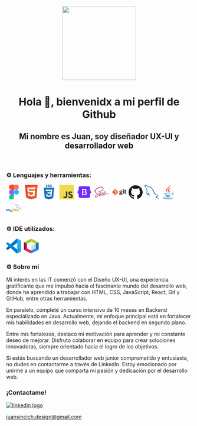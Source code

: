 <div id="header" align="center">
    <img src=https://media.giphy.com/media/YzEs1QSmn9HlzNeO7u/giphy.gif width="200" height="200"/>
    <h1 align="center">Hola 👋, bienvenidx a mi perfil de Github</h1>
    <h2 align="center">Mi nombre es Juan, soy diseñador UX-UI y desarrollador web</h2>
</div>
<br/>     
<div align="left">
    <h3>⚙ Lenguajes y herramientas:</h3>
    <div>
        <img src="https://github.com/devicons/devicon/blob/master/icons/figma/figma-original.svg" title="HTML5" alt="HTML" width="40" height="40"/>&nbsp;
        <img src="https://github.com/devicons/devicon/blob/master/icons/html5/html5-original.svg" title="HTML5" alt="HTML" width="40" height="40"/>&nbsp;
        <img src="https://github.com/devicons/devicon/blob/master/icons/css3/css3-plain-wordmark.svg"  title="CSS3" alt="CSS" width="40" height="40"/>&nbsp;
        <img src="https://github.com/devicons/devicon/blob/master/icons/javascript/javascript-original.svg" title="JavaScript" alt="JavaScript" width="40" height="40"/>&nbsp;
        <img src="https://github.com/devicons/devicon/blob/master/icons/bootstrap/bootstrap-plain.svg" title="Bootstrap" alt="Bootstrap" width="40" height="40"/>&nbsp;
        <img src="https://github.com/devicons/devicon/blob/master/icons/sass/sass-original.svg" title="Sass" alt="Sass" width="40" height="40"/>&nbsp;
        <img src="https://github.com/devicons/devicon/blob/master/icons/git/git-original-wordmark.svg" title="Git" **alt="Git" width="40" height="40"/>
        <img src="https://github.com/devicons/devicon/blob/master/icons/github/github-original.svg" title="Git" **alt="Git" width="40" height="40"/>
        <img src="https://github.com/devicons/devicon/blob/master/icons/mysql/mysql-plain.svg" title="Git" **alt="Git" width="40" height="40"/>
        <img src="https://github.com/devicons/devicon/blob/master/icons/java/java-original.svg" title="Java" alt="Java" width="40" height="40"/>&nbsp;
        <img src="https://github.com/devicons/devicon/blob/master/icons/mysql/mysql-original-wordmark.svg" title="MySQL"  alt="MySQL" width="40" height="40"/>&nbsp;
      </div>
</div>

<div align="left">
    <h3>⚙ IDE utilizados:</h3>
    <div>
        <img src="https://github.com/devicons/devicon/blob/master/icons/vscode/vscode-original.svg" title="HTML5" alt="HTML" width="40" height="40"/>&nbsp;
        <img src="https://github.com/EduMMorenolp/EduMMorenolp/blob/main/iconANB.png" title="HTML5" alt="HTML" width="40" height="40"/>&nbsp;
      </div>
</div>
<h5>  </h5>
<h3>⚙ Sobre mí</h3>
Mi interés en las IT comenzó con el Diseño UX-UI, una experiencia gratificante que me impulsó hacia el fascinante mundo del desarrollo web, donde he aprendido a trabajar con HTML, CSS, JavaScript, React, Git y GitHub, entre otras herramientas.

En paralelo, completé un curso intensivo de 10 meses en Backend especializado en Java. Actualmente, mi enfoque principal está en fortalecer mis habilidades en desarrollo web, dejando el backend en segundo plano.

Entre mis fortalezas, destaco mi motivación para aprender y mi constante deseo de mejorar. Disfruto colaborar en equipo para crear soluciones innovadoras, siempre orientado hacia el logro de los objetivos.

Si estás buscando un desarrollador web junior comprometido y entusiasta, no dudes en contactarme a través de LinkedIn. Estoy emocionado por unirme a un equipo que comparta mi pasión y dedicación por el desarrollo web.



<h5>  </h5>
<div align="left" >
    <h3>¡Contactame!</h3>
  <a href="https://linkedin.com/in/juan-sincich-219310245" target="_blank">
    <img src="https://img.shields.io/static/v1?message=LinkedIn&logo=linkedin&label=&color=0077B5&logoColor=white&labelColor=&style=for-the-badge" height="35" alt="linkedin logo"  />
</div>

juansincich.design@gmail.com 
  

<!--
**JuanSincich/JuanSincich** is a ✨ _special_ ✨ repository because its `README.md` (this file) appears on your GitHub profile.

Here are some ideas to get you started:

- 🔭 I’m currently working on ...
- 🌱 I’m currently learning ...
- 👯 I’m looking to collaborate on ...
- 🤔 I’m looking for help with ...
- 💬 Ask me about ...
- 📫 How to reach me: ...
- 😄 Pronouns: ...
- ⚡ Fun fact: ...
-->
